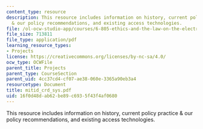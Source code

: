 ```yaml
---
content_type: resource
description: This resource includes information on history, current policy practice
  & our policy recommendations, and existing access technologies.
file: /ol-ocw-studio-app/courses/6-805-ethics-and-the-law-on-the-electronic-frontier-fall-2005/16f0d48dab62be89c6935f43f4af0680_mitid_crd_sys.pdf
file_size: 713811
file_type: application/pdf
learning_resource_types:
- Projects
license: https://creativecommons.org/licenses/by-nc-sa/4.0/
ocw_type: OCWFile
parent_title: Projects
parent_type: CourseSection
parent_uid: 4cc37cd4-cf07-ae38-060e-3365a90eb3a4
resourcetype: Document
title: mitid_crd_sys.pdf
uid: 16f0d48d-ab62-be89-c693-5f43f4af0680
---
```

This resource includes information on history, current policy practice & our policy recommendations, and existing access technologies.